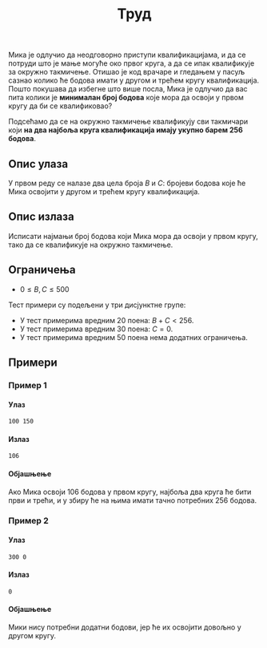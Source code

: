 ﻿---
title: Труд
timelimit: 1.0 # у секундама
memlimit: 64   # y MB
owner: takprog # власник је онај ко ради на задатку
origin: # опционо (ако се зна одакле је задатак преузет, пожељно је навести извор)
tags: [] # сваки задатак може бити означен према унапред договореној листи ознака
status: KOMPLETAN # један од: "IZRADA", "PREGLED" или "KOMPLETAN".
status-date: 2024-08-15 # датум у формату YYYY-MM-DD од када је задатак у наведеном статусу
solutions:
  - name: ex0
    lang: [cpp, py]
    desc: ""
    tags: []
---

Мика је одлучио да неодговорно приступи квалификацијама, и да се
потруди што је мање могуће око првог круга, а да се ипак квалификује
за окружно такмичење. Отишао је код врачаре и гледањем у пасуљ сазнао
колико ће бодова имати у другом и трећем кругу квалификација. Пошто
покушава да избегне што више посла, Мика је одлучио да вас пита колики
је **минималан број бодова** које мора да освоји у првом кругу да би
се квалификовао?

Подсећамо да се на окружно такмичење квалификују сви такмичари који
**на два најбоља круга квалификација имају укупно барем 256 бодова**.

## Опис улаза

У првом реду се налазе два цела броја $B$ и $C$: бројеви бодова које
ће Мика освојити у другом и трећем кругу квалификација.

## Опис излаза

Исписати најмањи број бодова који Мика мора да освоји у првом кругу,
тако да се квалификује на окружно такмичење.

## Ограничења

* $0 \leq B, C \leq 500$

Тест примери су подељени у три дисјунктне групе:

* У тест примерима вредним 20 поена: $B + C < 256$.
* У тест примерима вредним 30 поена: $C = 0$.
* У тест примерима вредним 50 поена нема додатних ограничења.

## Примери

### Пример 1

#### Улаз

~~~
100 150
~~~

#### Излаз

~~~
106
~~~

#### Објашњење

Ако Мика освоји 106 бодова у првом кругу, најбоља два круга ће бити први и трећи, и у збиру ће на њима имати тачно потребних 256 бодова.

### Пример 2

#### Улаз

~~~
300 0
~~~

#### Излаз

~~~
0
~~~

#### Објашњење

Мики нису потребни додатни бодови, јер ће их освојити довољно у другом кругу.
